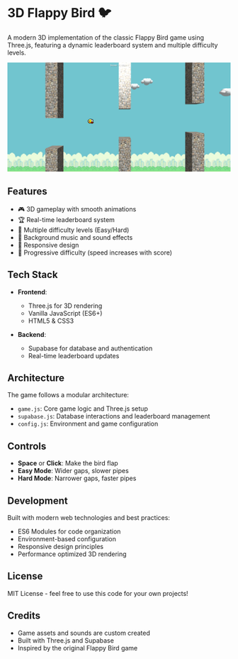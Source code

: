 # 3D Flappy Bird 🐦

A modern 3D implementation of the classic Flappy Bird game using Three.js, featuring a dynamic leaderboard system and multiple difficulty levels.

![Game Preview](preview.png)

## Features

- 🎮 3D gameplay with smooth animations
- 🏆 Real-time leaderboard system
- 🎯 Multiple difficulty levels (Easy/Hard)
- 🎵 Background music and sound effects
- 📱 Responsive design
- 🌟 Progressive difficulty (speed increases with score)

## Tech Stack

- **Frontend**: 
  - Three.js for 3D rendering
  - Vanilla JavaScript (ES6+)
  - HTML5 & CSS3

- **Backend**:
  - Supabase for database and authentication
  - Real-time leaderboard updates

## Architecture

The game follows a modular architecture:
- `game.js`: Core game logic and Three.js setup
- `supabase.js`: Database interactions and leaderboard management
- `config.js`: Environment and game configuration


## Controls

- **Space** or **Click**: Make the bird flap
- **Easy Mode**: Wider gaps, slower pipes
- **Hard Mode**: Narrower gaps, faster pipes

## Development

Built with modern web technologies and best practices:
- ES6 Modules for code organization
- Environment-based configuration
- Responsive design principles
- Performance optimized 3D rendering

## License

MIT License - feel free to use this code for your own projects!

## Credits

- Game assets and sounds are custom created
- Built with Three.js and Supabase
- Inspired by the original Flappy Bird game 
